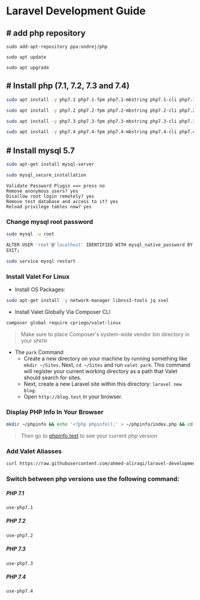 # Laravel Development Guide

## # add php repository 
```
sudo add-apt-repository ppa:ondrej/php

sudo apt update

sudo apt upgrade
```
## # Install php (7.1, 7.2, 7.3 and 7.4)
```bash
sudo apt install -y php7.1 php7.1-fpm php7.1-mbstring php7.1-cli php7.1-xml php7.1-bcmath php7.1-intl php7.1-sqlite3 php7.1-zip php7.1-mysql php7.1-gd php7.1-curl php7.1-pgsql php7.1-imagick php7.1-dom

sudo apt install -y php7.2 php7.2-fpm php7.2-mbstring php7.2-cli php7.2-xml php7.2-bcmath php7.2-intl php7.2-sqlite3 php7.2-zip php7.2-mysql php7.2-gd php7.2-curl php7.2-pgsql php7.2-imagick php7.2-dom

sudo apt install -y php7.3 php7.3-fpm php7.3-mbstring php7.3-cli php7.3-xml php7.3-bcmath php7.3-intl php7.3-sqlite3 php7.3-zip php7.3-mysql php7.3-gd php7.3-curl php7.3-pgsql php7.3-imagick php7.3-dom

sudo apt install -y php7.4 php7.4-fpm php7.4-mbstring php7.4-cli php7.4-xml php7.4-bcmath php7.4-intl php7.4-sqlite3 php7.4-zip php7.4-mysql php7.4-gd php7.4-curl php7.4-pgsql php7.4-imagick php7.4-dom
```

## # Install mysql 5.7
```bash
sudo apt-get install mysql-server

sudo mysql_secure_installation
```
```
Validate Password Plugin ==> press no
Remove anonymous users? yes
Disallow root login remotely? yes
Remove test database and access to it? yes
Reload privilege tables now? yes
```
### Change mysql root password
```bash
sudo mysql -u root

ALTER USER 'root'@'localhost' IDENTIFIED WITH mysql_native_password BY 'newpassword';
EXIT;

sudo service mysql restart
```

### Install Valet For Linux
- Install OS Packages:
```bash
sudo apt-get install -y network-manager libnss3-tools jq xsel
```
- Install Valet Globally Via Composer CLI
```bash
composer global require cpriego/valet-linux
```
> Make sure to place Composer's system-wide vendor bin directory in your `$PATH`
- The `park` Command
  - Create a new directory on your machine by running something like `mkdir ~/Sites`. Next, `cd ~/Sites` and run `valet park`. This command will register your current working directory as a path that Valet should search for sites.
  - Next, create a new Laravel site within this directory: `laravel new blog`.
  - Open `http://blog.test` in your browser.



### Display PHP Info In Your Browser

```bash
mkdir ~/phpinfo && echo '<?php phpinfo();' > ~/phpinfo/index.php && cd ~/phpinfo && valet link
```
> Then go to [phpinfo.test](http://phpinfo.test) to see your current php version



### Add Valet Aliasses
```bash
curl https://raw.githubusercontent.com/ahmed-aliraqi/laravel-development-with-linux-valet/master/.bash_aliases >> ~/.bash_aliasses && source ~/.bash_aliasses
```

### Switch between php versions use the following command:

##### PHP 7.1
```bash
use-php7.1
```

##### PHP 7.2
```bash
use-php7.2
```

##### PHP 7.3
```bash
use-php7.3
```

##### PHP 7.4
```bash
use-php7.4
```
